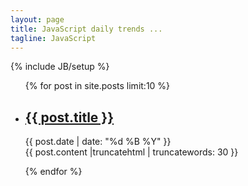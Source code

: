 ```yaml
---
layout: page
title: JavaScript daily trends ...
tagline: JavaScript
---
```

{% include JB/setup %}
<ul class="entries">
{% for post in site.posts limit:10 %}
  <li>
    <p>
    	<a href="{{ post.url }}">
	    <h2>{{ post.title }}</h2>
	    </a>
	    <span class="blogdate">{{ post.date | date: "%d %B %Y" }}</span>
	    <div>{{ post.content |truncatehtml | truncatewords: 30 }}</div>
    </p>
  </li>
{% endfor %}
</ul>